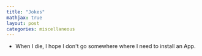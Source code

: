 ```yaml
---
title: "Jokes"
mathjax: true
layout: post
categories: miscellaneous
---
```


* When I die, I hope I don't go somewhere where I need to install an App.
